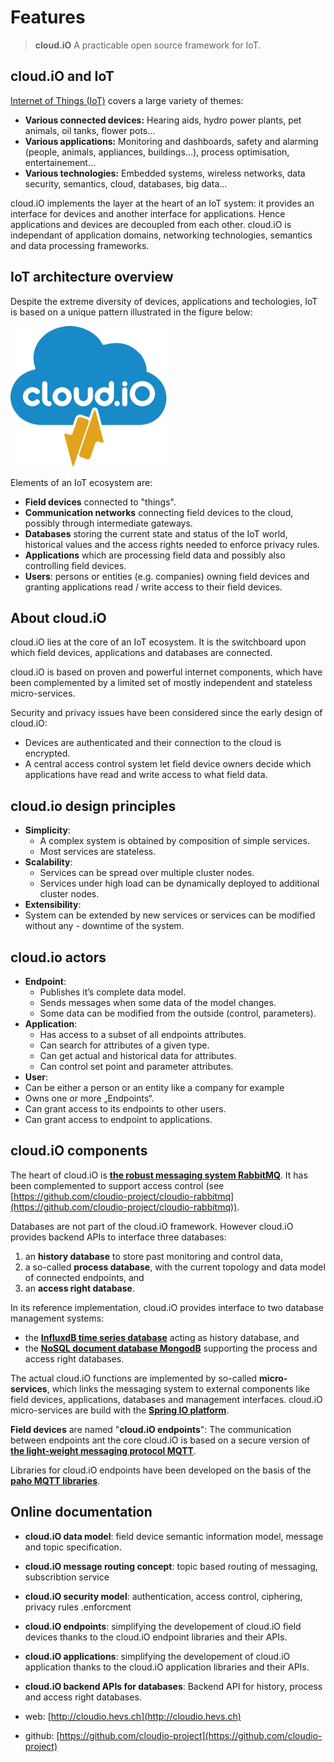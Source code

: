 # Features #

> **cloud.iO** A practicable open source framework for IoT.

## cloud.iO and IoT ##

[Internet of Things (IoT)](https://en.wikipedia.org/wiki/Internet_of_things) covers a large variety of themes:

- **Various connected devices:** Hearing aids, hydro power plants, pet animals, oil tanks, flower pots...
- **Various applications:** Monitoring and dashboards, safety and alarming (people, animals,  appliances, buildings...), process optimisation, entertainement...
- **Various technologies:** Embedded systems, wireless networks, data security, semantics, cloud, databases, big data...

cloud.iO implements the layer at the heart of an IoT system: it provides an interface for  devices and another interface for applications. Hence applications and devices are decoupled  from each other.
cloud.iO is independant of application domains, networking technologies, semantics and data processing frameworks.

## IoT architecture overview ##

Despite the extreme diversity of devices, applications and techologies, IoT is based on a unique pattern illustrated in the figure below:

![Architecture of an IoT ecosystem](figs/logo.png)

Elements of an IoT ecosystem are:

- **Field devices** connected to "things".
- **Communication networks** connecting field devices to the cloud, possibly through intermediate gateways.
- **Databases** storing the current state and status of the IoT world, historical values and the access rights needed to enforce privacy rules.
- **Applications** which are processing field data and possibly also controlling field devices.
- **Users**: persons or entities (e.g. companies) owning field devices and granting applications read / write access to their field devices.

## About cloud.iO ##

cloud.iO lies at the core of an IoT ecosystem. It is the switchboard upon which field devices, applications and databases are connected.

cloud.iO is based on proven and powerful internet components, which have been complemented by a limited set of mostly independent and stateless micro-services.

Security and privacy issues have been considered since the early design of cloud.iO:

- Devices are authenticated and their connection to the cloud is encrypted.
- A central access control system let field device owners decide which applications have read and write access to what field data.

## cloud.io design principles ##

- **Simplicity**:
	- A complex system is obtained by composition of simple services.
	- Most services are stateless.
- **Scalability**:
	- Services can be spread over multiple cluster nodes.
	- Services under high load can be dynamically deployed to additional cluster nodes.
- **Extensibility**:
- System can be extended by new services or services can be modified without any - downtime of the system.

## cloud.io actors ##

- **Endpoint**:
	- Publishes it’s complete data model.
	- Sends messages when some data of the model changes.
	- Some data can be modified from the outside (control, parameters).
- **Application**:
	- Has access to a subset of all endpoints attributes.
	- Can search for attributes of a given type.
	- Can get actual and historical data for attributes.
	- Can control set point and parameter attributes.
- **User**:
- Can be either a person or an entity like a company for example
- Owns one or more „Endpoints“.
- Can grant access to its endpoints to other users.
- Can grant access to endpoint to applications.

## cloud.iO components ##

The heart of cloud.iO is **[the robust messaging system RabbitMQ](https://www.rabbitmq.com/)**. It has been complemented to support access control (see [https://github.com/cloudio-project/cloudio-rabbitmq](https://github.com/cloudio-project/cloudio-rabbitmq)).

Databases are not part of the cloud.iO framework. However cloud.iO provides backend APIs to interface three databases:

1. an **history database** to store past monitoring and control data,
2. a so-called **process database**, with the current topology and data model of connected endpoints, and
3. an **access right database**.

In its reference implementation, cloud.iO provides interface to two database management systems:

- the **[InfluxdB time series database](https://influxdata.com)** acting as history database, and
- the **[NoSQL document database MongodB](http://mongodb.com)** supporting the process and access right databases.

The actual cloud.iO functions are implemented by so-called **micro-services**, which links the messaging system to external components like field devices, applications, databases and management interfaces. cloud.iO micro-services are build with the **[Spring IO platform](http://http://spring.io/)**.

**Field devices** are named "**cloud.iO endpoints**": The communication between endpoints ant the core cloud.iO is based on a secure version of **[the light-weight messaging protocol MQTT](http://mqtt.org)**.

Libraries for cloud.iO endpoints have been developed on the basis of the **[paho  MQTT libraries](http://eclipse.org/paho)**.

## Online documentation ##

- **cloud.iO data model**: field device semantic information model, message and topic specification.
- **cloud.iO message routing concept**: topic based routing of messaging, subscribtion service
- **cloud.iO security model**: authentication, access control, ciphering, privacy rules .enforcment
- **cloud.iO endpoints**: simplifying the developement of cloud.iO field devices thanks to the cloud.iO endpoint libraries and their APIs.
- **cloud.iO applications**: simplifying the developement of cloud.iO application thanks to the cloud.iO application libraries and their APIs.
- **cloud.iO backend APIs for databases**: Backend API for history, process and access right databases.


- web: [http://cloudio.hevs.ch](http://cloudio.hevs.ch)
- github: [https://github.com/cloudio-project](https://github.com/cloudio-project)



